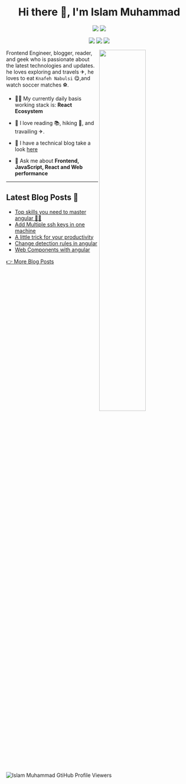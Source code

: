 <h1 align="center">Hi there 👋, I'm Islam Muhammad</h1>

<p align="center">
    <a href="https://linkedin.com/in/islam-muhammad" target="_blank"><img src="https://img.shields.io/badge/linkedin-%230177B5?style=fpopout&logo=linkedin&logoColor=white"/></a>
    <a href="https://twitter.com/IMM_9O" target="_blank"><img src="https://img.shields.io/badge/twitter-%231FA1F1?style=fpopout&logo=twitter&logoColor=white"/></a>
</p>

<p align="center">
    <a href="https://imm9o.github.io/feed/feed.xml" target="_blank"><img src="https://img.shields.io/badge/-Rss-FFA500.svg?logo=rss&style=popout"></a>
    <a href="https://imm9o.medium.com/" target="_blank"><img src="https://img.shields.io/badge/-Medium-12100E.svg?logo=medium&style=popout"></a>
    <a href="https://dev.to/imm9o" target="_blank"><img src="https://img.shields.io/badge/-Dev.to-0A0A0A.svg?logo=dev.to&style=popout"></a>
</p>

[<img align="right" width="50%" src="https://github-readme-stats.vercel.app/api?username=IMM9O&theme=dark&show_icons=true">](https://metrics.lecoq.io/IMM9O?template=classic)

Frontend Engineer, blogger, reader, and geek who is passionate about the latest technologies and updates. he loves exploring and travels ✈, he loves to eat `Knafeh Nabulsi` 😋,and watch soccer matches ⚽.

- 👷‍♂️ My currently daily basis working stack is: **React Ecosystem**

- 📖 I love reading 📚, hiking 🥾, and travailing ✈.

- 📝 I have a technical blog take a look [here](https://imm9o.github.io/)

- 💬 Ask me about **Frontend, JavaScript, React and Web performance**

---

## Latest Blog Posts 📝

<!-- BLOG-POST-LIST:START -->
- [Top skills you need to master angular 👨‍💻](https://imm9o.github.io/posts/top_skills_you_need_to_master_angular/)
- [Add Multiple ssh keys in one machine](https://imm9o.github.io/posts/add_one_or_more_ssh_keys_in_one_machine/)
- [A little trick for your productivity](https://imm9o.github.io/posts/how_to_speed_up_your_workflow/)
- [Change detection rules in angular](https://imm9o.github.io/posts/change_detection_rules_in_angular/)
- [Web Components with angular](https://imm9o.github.io/posts/web_components_with_angular/)
<!-- BLOG-POST-LIST:END -->

[👉 More Blog Posts](https://imm9o.github.io/)

<p align="left">
  <img
    src="https://komarev.com/ghpvc/?username=IMM9O"
    alt="Islam Muhammad GtiHub Profile Viewers"
  />
</p>
